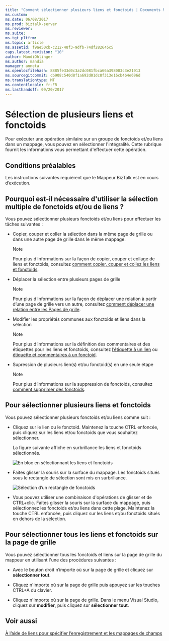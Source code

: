 ```yaml
---
title: "Comment sélectionner plusieurs liens et fonctoids | Documents Microsoft"
ms.custom: 
ms.date: 06/08/2017
ms.prod: biztalk-server
ms.reviewer: 
ms.suite: 
ms.tgt_pltfrm: 
ms.topic: article
ms.assetid: f9ae50cb-c212-48f3-9dfb-74df282645c5
caps.latest.revision: "10"
author: MandiOhlinger
ms.author: mandia
manager: anneta
ms.openlocfilehash: 8885fe33d0c3a2dc081fbca66a398003c3e21913
ms.sourcegitcommit: cb908c540d8f1a692d01dc8f313e16cb4b4e696d
ms.translationtype: MT
ms.contentlocale: fr-FR
ms.lasthandoff: 09/20/2017
---
```

# <a name="how-to-select-multiple-links-and-functoids"></a>Sélection de plusieurs liens et fonctoids
Pour exécuter une opération similaire sur un groupe de fonctoids et/ou liens dans un mappage, vous pouvez en sélectionner l'intégralité. Cette rubrique fournit les informations vous permettant d'effectuer cette opération.  
  
## <a name="prerequisites"></a>Conditions préalables  
 Les instructions suivantes requièrent que le Mappeur BizTalk est en cours d’exécution.  
  
## <a name="why-do-you-need-to-bulk-select-linksfunctoids"></a>Pourquoi est-il nécessaire d'utiliser la sélection multiple de fonctoids et/ou de liens ?  
 Vous pouvez sélectionner plusieurs fonctoids et/ou liens pour effectuer les tâches suivantes :  
  
-   Copier, couper et coller la sélection dans la même page de grille ou dans une autre page de grille dans le même mappage.  
  
    > [!NOTE]
    >  Pour plus d’informations sur la façon de copier, couper et collage de liens et fonctoids, consultez [comment copier, couper et collez les liens et fonctoids](../core/how-to-copy-cut-and-paste-links-and-functoids.md).  
  
-   Déplacer la sélection entre plusieurs pages de grille  
  
    > [!NOTE]
    >  Pour plus d’informations sur la façon de déplacer une relation à partir d’une page de grille vers un autre, consultez [comment déplacer une relation entre les Pages de grille](../core/how-to-move-a-relationship-between-grid-pages.md).  
  
-   Modifier les propriétés communes aux fonctoids et liens dans la sélection  
  
    > [!NOTE]
    >  Pour plus d’informations sur la définition des commentaires et des étiquettes pour les liens et fonctoids, consultez [l’étiquette à un lien](../core/how-to-label-a-link.md) ou [étiquette et commentaires à un fonctoid](../core/how-to-label-and-comment-a-functoid.md).  
  
-   Supression de plusieurs lien(s) et/ou fonctoid(s) en une seule étape  
  
    > [!NOTE]
    >  Pour plus d’informations sur la suppression de fonctoids, consultez [comment supprimer des fonctoids](../core/how-to-delete-functoids.md).  
  
## <a name="to-select-multiple-links-and-functoids"></a>Pour sélectionner plusieurs liens et fonctoids  
 Vous pouvez sélectionner plusieurs fonctoids et/ou liens comme suit :  
  
-   Cliquez sur le lien ou le fonctoid. Maintenez la touche CTRL enfoncée, puis cliquez sur les liens et/ou fonctoids que vous souhaitez sélectionner.  
  
     La figure suivante affiche en surbrillance les liens et fonctoids sélectionnés.  
  
     ![En bloc en sélectionnant les liens et fonctoids](../core/media/bulkselect-functois-links.gif "BulkSelect_Functois & liens")  
  
-   Faites glisser la souris sur la surface du mappage. Les fonctoids situés sous le rectangle de sélection sont mis en surbrillance.  
  
     ![Sélection d’un rectangle de fonctoids](../core/media/bulkselect-selectionrectangle.gif "BulkSelect_SelectionRectangle")  
  
-   Vous pouvez utiliser une combinaison d'opérations de glisser et de CTRL+clic. Faites glisser la souris sur la surface du mappage, puis sélectionnez les fonctoids et/ou liens dans cette plage. Maintenez la touche CTRL enfoncée, puis cliquez sur les liens et/ou fonctoids situés en dehors de la sélection.  
  
## <a name="to-select-all-links-and-functoids-on-the-grid-page"></a>Pour sélectionner tous les liens et fonctoids sur la page de grille  
 Vous pouvez sélectionner tous les fonctoids et liens sur la page de grille du mappeur en utilisant l'une des procédures suivantes :  
  
-   Avec le bouton droit n’importe où sur la page de grille et cliquez sur **sélectionner tout**.  
  
-   Cliquez n'importe où sur la page de grille puis appuyez sur les touches CTRL+A du clavier.  
  
-   Cliquez n'importe où sur la page de grille. Dans le menu Visual Studio, cliquez sur **modifier**, puis cliquez sur **sélectionner tout**.  
  
## <a name="see-also"></a>Voir aussi  
 [À l’aide de liens pour spécifier l’enregistrement et les mappages de champs](../core/using-links-to-specify-record-and-field-mappings.md)